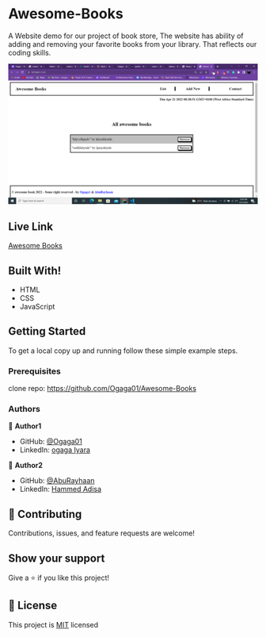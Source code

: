 # Awesome-Books

A Website demo for our project of book store, The website has ability of adding and removing your favorite books from your library. That reflects our coding skills.

<p align="center">
  <img src="./Images/screenshot.png">
</p>

## Live Link

[Awesome Books](https://ogaga01.github.io/Awesome-Books/)

## Built With!

- HTML
- CSS
- JavaScript

## Getting Started

To get a local copy up and running follow these simple example steps.

### Prerequisites

clone repo: https://github.com/Ogaga01/Awesome-Books

### Authors

👤 **Author1**

- GitHub: [@Ogaga01](https://github.com/Ogaga01)
- LinkedIn: [ogaga Iyara](https://www.linkedin.com/in/ogaga-iyara-0339b0105/)

👤 **Author2**

- GitHub: [@AbuRayhaan](https://github.com/AbuRayhaan)
- LinkedIn: [Hammed Adisa](https://www.linkedin.com/in/hammed-adisa-mct-ccsp-ctp-b4378372/)

## 🤝 Contributing

Contributions, issues, and feature requests are welcome!

## Show your support

Give a ⭐️ if you like this project!

## 📝 License

This project is [MIT](./MIT.md) licensed